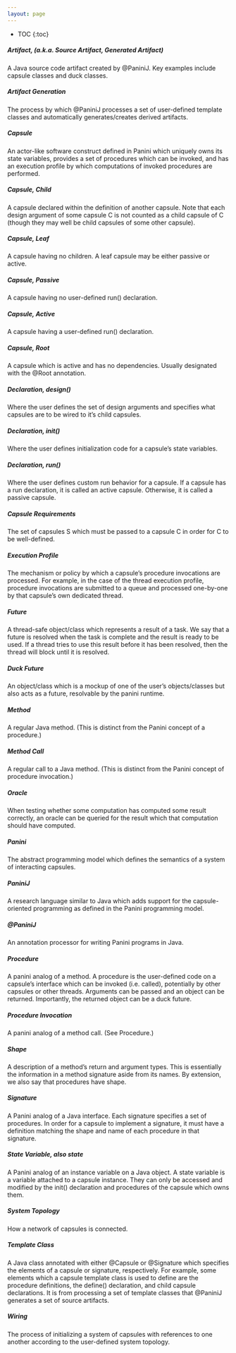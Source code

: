 ```yaml
---
layout: page
---
```


* TOC
{:toc}

##### Artifact, (a.k.a. Source Artifact, Generated Artifact)

A Java source code artifact created by @PaniniJ. Key examples include capsule
classes and duck classes.


##### Artifact Generation

The process by which @PaniniJ processes a set of user-defined template classes
and automatically generates/creates derived artifacts.


##### Capsule

An actor-like software construct defined in Panini which uniquely owns its state
variables, provides a set of procedures which can be invoked, and has an
execution profile by which computations of invoked procedures are performed.


##### Capsule, Child

A capsule declared within the definition of another capsule. Note that each
design argument of some capsule C is not counted as a child capsule of C (though
they may well be child capsules of some other capsule).


##### Capsule, Leaf

A capsule having no children. A leaf capsule may be either passive or active.


##### Capsule, Passive

A capsule having no user-defined run() declaration.


##### Capsule, Active

A capsule having a user-defined run() declaration.


##### Capsule, Root

A capsule which is active and has no dependencies. Usually designated with the
@Root annotation.


##### Declaration, design()

Where the user defines the set of design arguments and specifies what capsules
are to be wired to it’s child capsules.


##### Declaration, init()

Where the user defines initialization code for a capsule’s state variables.


##### Declaration, run()

Where the user defines custom run behavior for a capsule. If a capsule has a run
declaration, it is called an active capsule. Otherwise, it is called a passive
capsule.

##### Capsule Requirements

The set of capsules S which must be passed to a capsule C in order for C to be
well-defined.


##### Execution Profile

The mechanism or policy by which a capsule’s procedure invocations are
processed. For example, in the case of the thread execution profile, procedure
invocations are submitted to a queue and processed one-by-one by that capsule’s
own dedicated thread.


##### Future

A thread-safe object/class which represents a result of a task. We say that a
future is resolved when the task is complete and the result is ready to be used.
If a thread tries to use this result before it has been resolved, then the
thread will block until it is resolved.


##### Duck Future

An object/class which is a mockup of one of the user’s objects/classes but also
acts as a future, resolvable by the panini runtime.


##### Method

A regular Java method. (This is distinct from the Panini concept of a procedure.)


##### Method Call

A regular call to a Java method. (This is distinct from the Panini concept of
procedure invocation.)


##### Oracle

When testing whether some computation has computed some result correctly, an
oracle can be queried for the result which that computation should have
computed.


##### Panini

The abstract programming model which defines the semantics of a system of
interacting capsules.


##### PaniniJ

A research language similar to Java which adds support for the capsule-oriented
programming as defined in the Panini programming model.


##### @PaniniJ

An annotation processor for writing Panini programs in Java.


##### Procedure

A panini analog of a method. A procedure is the user-defined code on a capsule’s
interface which can be invoked (i.e. called), potentially by other capsules or
other threads. Arguments can be passed and an object can be returned.
Importantly, the returned object can be a duck future.


##### Procedure Invocation

A panini analog of a method call. (See Procedure.)


##### Shape

A description of a method’s return and argument types. This is essentially the
information in a method signature aside from its names. By extension, we also
say that procedures have shape.


##### Signature

A Panini analog of a Java interface. Each signature specifies a set of
procedures. In order for a capsule to implement a signature, it must have a
definition matching the shape and name of each procedure in that signature.


##### State Variable, also state

A Panini analog of an instance variable on a Java object. A state variable is a
variable attached to a capsule instance. They can only be accessed and modified
by the init() declaration and procedures of the capsule which owns them.


##### System Topology

How a network of capsules is connected.


##### Template Class

A Java class annotated with either @Capsule or @Signature which specifies the
elements of a capsule or signature, respectively. For example, some elements
which a capsule template class is used to define are the procedure definitions,
the define() declaration, and child capsule declarations. It is from processing
a set of template classes that @PaniniJ generates a set of source artifacts.


##### Wiring

The process of initializing a system of capsules with references to one another
according to the user-defined system topology.
